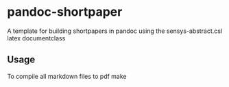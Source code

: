 # pandoc-shortpaper
A template for building shortpapers in pandoc using the sensys-abstract.csl latex documentclass

## Usage
To compile all markdown files to pdf
    make
